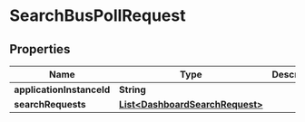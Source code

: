 # SearchBusPollRequest

## Properties
Name | Type | Description | Notes
------------ | ------------- | ------------- | -------------
**applicationInstanceId** | **String** |  |  [optional]
**searchRequests** | [**List&lt;DashboardSearchRequest&gt;**](DashboardSearchRequest.md) |  |  [optional]
